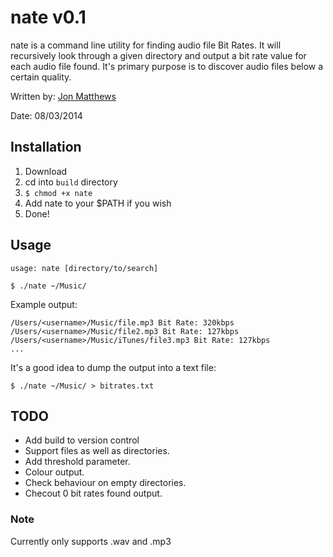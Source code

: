 # nate v0.1

nate is a command line utility for finding audio file Bit Rates. It will recursively look through a given directory and output a bit rate value for each audio file found. It's primary purpose is to discover audio files below a certain quality.

Written by: [Jon Matthews](https://github.com/joncarlmatthews)

Date: 08/03/2014

## Installation

1. Download
2. cd into `build` directory
3. `$ chmod +x nate`
4. Add nate to your $PATH if you wish
5. Done!

## Usage

````usage: nate [directory/to/search]````

````$ ./nate ~/Music/````

Example output:

	/Users/<username>/Music/file.mp3 Bit Rate: 320kbps
	/Users/<username>/Music/file2.mp3 Bit Rate: 127kbps
	/Users/<username>/Music/iTunes/file3.mp3 Bit Rate: 127kbps
	...

It's a good idea to dump the output into a text file:

	$ ./nate ~/Music/ > bitrates.txt
	
## TODO
 - Add build to version control
 - Support files as well as directories.
 - Add threshold parameter.
 - Colour output.
 - Check behaviour on empty directories.
 - Checout 0 bit rates found output.

### Note
Currently only supports .wav and .mp3
